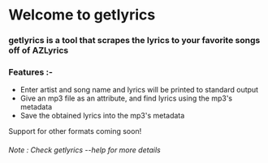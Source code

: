 # Welcome to getlyrics

### getlyrics is a tool that scrapes the lyrics to your favorite songs off of AZLyrics

### Features :-
* Enter artist and song name and lyrics will be printed to standard output
* Give an mp3 file as an attribute, and find lyrics using the mp3's metadata
* Save the obtained lyrics into the mp3's metadata

Support for other formats coming soon!

###### Note : Check getlyrics --help for more details
